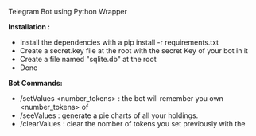 Telegram Bot using Python Wrapper

**Installation :**

- Install the dependencies with a pip install -r requirements.txt
- Create a secret.key file at the root with the secret Key of your bot in it
- Create a file named "sqlite.db" at the root
- Done

**Bot Commands:**

- /setValues <currency> <number_tokens> : the bot will remember you own <number_tokens> of <currency>
- /seeValues : generate a pie charts of all your holdings.
- /clearValues <currency> : clear the nomber of tokens you set previously with the <currency>
